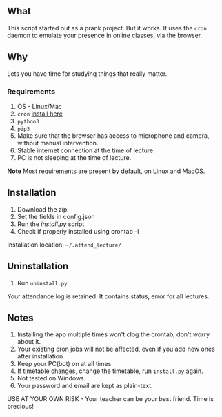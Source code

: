## What
This script started out as a prank project. But it works.
It uses the `cron` daemon to emulate your presence in online classes, via the browser.

## Why
Lets you have time for studying things that really matter.

### Requirements
1. OS - Linux/Mac
2. `cron` [install here](https://stackoverflow.com/questions/1802337/how-to-install-cron)
3. `python3`
4. `pip3`
5. Make sure that the browser has access to microphone and camera, without manual intervention.
6. Stable internet connection at the time of lecture.
7. PC is not sleeping at the time of lecture.

**Note** Most requirements are present by default, on Linux and MacOS.

## Installation
1. Download the zip.
2. Set the fields in config.json
3. Run the _install.py_ script
4. Check if properly installed using crontab -l

Installation location: `~/.attend_lecture/`

## Uninstallation
1. Run `uninstall.py`

Your attendance log is retained. It contains status, error for all lectures.

## Notes
1. Installing the app multiple times won't clog the crontab, don't worry about it.
2. Your existing cron jobs will not be affected, even if you add new ones after installation
3. Keep your PC(bot) on at all times
4. If timetable changes, change the timetable, run `install.py` again.
5. Not tested on Windows.
6. Your password and email are kept as plain-text.

USE AT YOUR OWN RISK - Your teacher can be your best friend. Time is precious!
